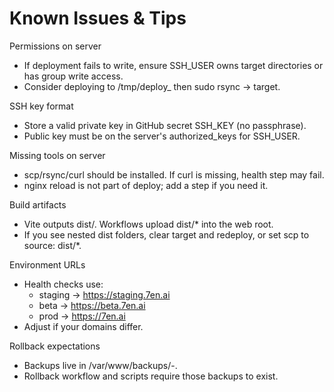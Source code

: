 # Known Issues & Tips

Permissions on server
- If deployment fails to write, ensure SSH_USER owns target directories or has group write access.
- Consider deploying to /tmp/deploy_<env> then sudo rsync → target.

SSH key format
- Store a valid private key in GitHub secret SSH_KEY (no passphrase).
- Public key must be on the server's authorized_keys for SSH_USER.

Missing tools on server
- scp/rsync/curl should be installed. If curl is missing, health step may fail.
- nginx reload is not part of deploy; add a step if you need it.

Build artifacts
- Vite outputs dist/. Workflows upload dist/* into the web root.
- If you see nested dist folders, clear target and redeploy, or set scp to source: dist/*.

Environment URLs
- Health checks use:
  - staging → https://staging.7en.ai
  - beta    → https://beta.7en.ai
  - prod    → https://7en.ai
- Adjust if your domains differ.

Rollback expectations
- Backups live in /var/www/backups/<env>-<timestamp>.
- Rollback workflow and scripts require those backups to exist.
